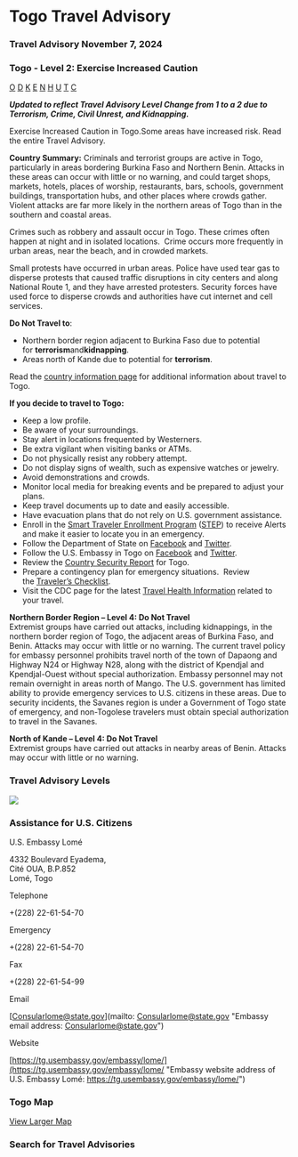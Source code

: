 # Togo Travel Advisory

### Travel Advisory November 7, 2024

### Togo - Level 2: Exercise Increased Caution

[O](javascript:void(0); "Tool Tip: Other")
[D](javascript:void(0); "Tool Tip: Wrongful Detention")
[K](javascript:void(0); "Tool Tip: Kidnap and Hostage")
[E](javascript:void(0); "Tool Tip: Event")
[N](javascript:void(0); "Tool Tip: Disaster")
[H](javascript:void(0); "Tool Tip: Health")
[U](javascript:void(0); "Tool Tip: Civil Unrest")
[T](javascript:void(0); "Tool Tip: Terrorism")
[C](javascript:void(0); "Tool Tip: Crimes")

***Updated to reflect Travel Advisory Level Change from 1 to a 2 due to Terrorism, Crime, Civil Unrest, and Kidnapping.***

Exercise Increased Caution in Togo.Some areas have increased risk. Read the entire Travel Advisory.

**Country Summary:** Criminals and terrorist groups are active in Togo, particularly in areas bordering Burkina Faso and Northern Benin. Attacks in these areas can occur with little or no warning, and could target shops, markets, hotels, places of worship, restaurants, bars, schools, government buildings, transportation hubs, and other places where crowds gather. Violent attacks are far more likely in the northern areas of Togo than in the southern and coastal areas.

Crimes such as robbery and assault occur in Togo. These crimes often happen at night and in isolated locations.  Crime occurs more frequently in urban areas, near the beach, and in crowded markets.

Small protests have occurred in urban areas. Police have used tear gas to disperse protests that caused traffic disruptions in city centers and along National Route 1, and they have arrested protesters. Security forces have used force to disperse crowds and authorities have cut internet and cell services.

**Do Not Travel to**:

* Northern border region adjacent to Burkina Faso due to potential for **terrorism**and**kidnapping**.
* Areas north of Kande due to potential for **terrorism**.

Read the [country information page](https://travel.state.gov/content/travel/en/international-travel/International-Travel-Country-Information-Pages/Togo.html) for additional information about travel to Togo.

**If you decide to travel to Togo:**

* Keep a low profile.
* Be aware of your surroundings.
* Stay alert in locations frequented by Westerners.
* Be extra vigilant when visiting banks or ATMs.
* Do not physically resist any robbery attempt.
* Do not display signs of wealth, such as expensive watches or jewelry.
* Avoid demonstrations and crowds.
* Monitor local media for breaking events and be prepared to adjust your plans.
* Keep travel documents up to date and easily accessible.
* Have evacuation plans that do not rely on U.S. government assistance.
* Enroll in the [Smart Traveler Enrollment Program](https://step.state.gov/step/) ([STEP](https://step.state.gov/step/)) to receive Alerts and make it easier to locate you in an emergency.
* Follow the Department of State on [Facebook](https://www.facebook.com/travelgov/?_rdc=1&_rdr) and [Twitter](https://x.com/travelgov).
* Follow the U.S. Embassy in Togo on [Facebook](https://www.facebook.com/USEmbassyLome/) and [Twitter](https://x.com/USEmbassyLome).
* Review the [Country Security Report](https://www.osac.gov/Content/Browse/Report?subContentTypes=Country%20Security%20Report) for Togo.
* Prepare a contingency plan for emergency situations.  Review the [Traveler’s Checklist](https://travel.state.gov/content/passports/en/go/checklist.html).
* Visit the CDC page for the latest [Travel Health Information](https://travel.state.gov/content/travel/en/international-travel/International-Travel-Country-Information-Pages/Togo.html#ExternalPopup) related to your travel.

**Northern Border Region – Level 4: Do Not Travel**  
Extremist groups have carried out attacks, including kidnappings, in the northern border region of Togo, the adjacent areas of Burkina Faso, and Benin. Attacks may occur with little or no warning. The current travel policy for embassy personnel prohibits travel north of the town of Dapaong and Highway N24 or Highway N28, along with the district of Kpendjal and Kpendjal-Ouest without special authorization. Embassy personnel may not remain overnight in areas north of Mango. The U.S. government has limited ability to provide emergency services to U.S. citizens in these areas. Due to security incidents, the Savanes region is under a Government of Togo state of emergency, and non-Togolese travelers must obtain special authorization to travel in the Savanes.

**North of Kande – Level 4: Do Not Travel**  
Extremist groups have carried out attacks in nearby areas of Benin. Attacks may occur with little or no warning.

### Travel Advisory Levels

[![](/content/dam/NEWTravelAssets/images/travel-levelv2.svg)](/content/travel/en/international-travel/before-you-go/about-our-new-products.html "Travel Advisory Levels")

### Assistance for U.S. Citizens

U.S. Embassy Lomé

4332 Boulevard Eyadema,  
Cité OUA, B.P.852  
Lomé, Togo

Telephone

+(228) 22-61-54-70

Emergency

+(228) 22-61-54-70

Fax

+(228) 22-61-54-99

Email

[Consularlome@state.gov](mailto: Consularlome@state.gov "Embassy email address: Consularlome@state.gov")

Website

[https://tg.usembassy.gov/embassy/lome/](https://tg.usembassy.gov/embassy/lome/ "Embassy website address of U.S. Embassy Lomé: https://tg.usembassy.gov/embassy/lome/")

### Togo Map

[View Larger Map](https://travelmaps.state.gov/TSGMap/?extent=-3.568668828,5.717076368,5.957534655,11.234616184 "Map of Togo")



### Search for Travel Advisories